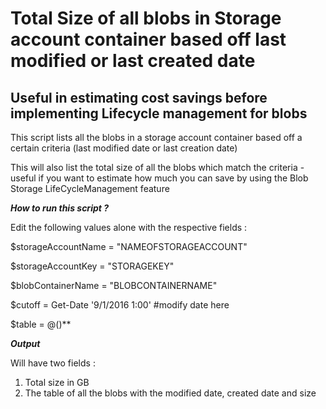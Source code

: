 # Total Size of all blobs in Storage account container based off last modified or last created date 
## Useful in estimating cost savings before implementing Lifecycle management for blobs

This script lists all the blobs in a storage account container based off a certain criteria (last modified date or last creation date) 

This will also list the total size of all the blobs which match the criteria - useful if you want to estimate how much you can save by using the Blob Storage LifeCycleManagement feature

**_How to run this script ?_**

Edit the following values alone with the respective fields : 

$storageAccountName = "NAMEOFSTORAGEACCOUNT"

$storageAccountKey = "STORAGEKEY"

$blobContainerName = "BLOBCONTAINERNAME"

$cutoff = Get-Date '9/1/2016 1:00' #modify date here 

$table = @()**

_**Output**_

Will have two fields : 

1. Total size in GB 
2. The table of all the blobs with the modified date, created date and size
